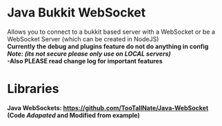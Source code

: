 # Java Bukkit WebSocket
Allows you to connect to a bukkit based server with a WebSocket or be a WebSocket Server (which can be created in NodeJS) <br />
<b>Currently the debug and plugins feature do not do anything in config<b> <br />
*Note: (its not secure please only use on LOCAL servers)* <br />
-Also PLEASE read change log for important features <br />

# Libraries
Java WebSockets: https://github.com/TooTallNate/Java-WebSocket (Code *Adapated* and Modified from example)
